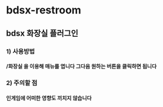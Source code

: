 # bdsx-restroom
## bdsx 화장실 플러그인
### 1) 사용방법
#### /화장실 을 이용해 매뉴를 엽니다 그다음 원하는 버튼을 클릭하면 됩니다
### 2) 주의할 점
#### 인게임에 어떠한 영향도 끼치지 않습니다
